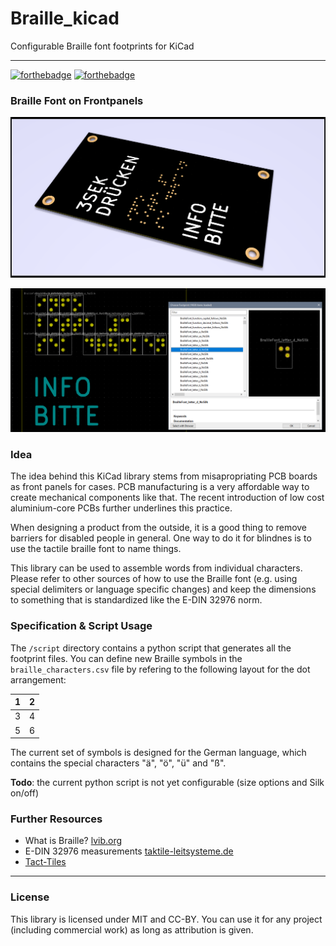 # Braille_kicad
Configurable Braille font footprints for KiCad

---

[![forthebadge](https://forthebadge.com/images/badges/built-with-love.svg)](https://forthebadge.com)
[![forthebadge](https://forthebadge.com/images/badges/cc-by.svg)](https://forthebadge.com)

### Braille Font on Frontpanels

![images/info_bitte.png](images/info_bitte.png)

![images/kicad_screenshot.png](images/kicad_screenshot.png)

### Idea

The idea behind this KiCad library stems from misapropriating PCB boards as front panels for cases.
PCB manufacturing is a very affordable way to create mechanical components like that. The recent introduction of low cost aluminium-core PCBs further underlines this practice.

When designing a product from the outside, it is a good thing to remove barriers for disabled people in general. One way to do it for blindnes is to use the tactile braille font to name things.

This library can be used to assemble words from individual characters.
Please refer to other sources of how to use the Braille font (e.g. using special delimiters or language specific changes) and keep the dimensions to something that is standardized like the E-DIN 32976 norm.

### Specification & Script Usage

The `/script` directory contains a python script that generates all the footprint files. You can define new Braille symbols in the `braille_characters.csv` file by refering to the following layout for the dot arrangement:

| 1 | 2 |
|---|---|
| 3 | 4 |
| 5 | 6 |

The current set of symbols is designed for the German language, which contains the special characters "ä", "ö", "ü" and "ß".

**Todo**: the current python script is not yet configurable (size options and Silk on/off)

### Further Resources

- What is Braille? [lvib.org](https://www.lvib.org/what-is-braille/)
- E-DIN 32976 measurements [taktile-leitsysteme.de](https://shop.taktile-leitsysteme.de/Definitionen-Allgemeines:_:18.html)
- [Tact-Tiles](https://github.com/Tact-Tiles)

---

### License

This library is licensed under MIT and CC-BY. You can use it for any project (including commercial work) as long as attribution is given. 

